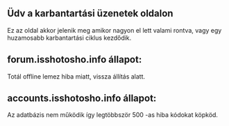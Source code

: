 ## Üdv a karbantartási üzenetek oldalon

Ez az oldal akkor jelenik meg amikor nagyon el lett valami rontva, vagy egy huzamosabb karbantartási ciklus kezdődik.

## forum.isshotosho.info állapot:
Totál offline lemez hiba miatt, vissza állítás alatt.

## accounts.isshotosho.info állapot:
Az adatbázis nem működik így legtöbbször 500 -as hiba kódokat köpköd.
